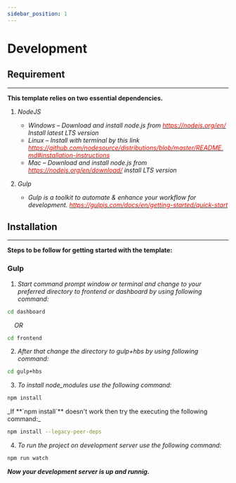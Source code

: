 ```yaml
---
sidebar_position: 1
---
```


# Development

<div className="mb-5"></div>

## Requirement

<hr />

**This template relies on two essential dependencies.**

1. _NodeJS_

   - _Windows – Download and install node.js from [<font color="#e20e02">https://nodejs.org/en/</font>](https://nodejs.org/en/) Install latest LTS version_
   - _Linux – Install with terminal by this link [<font color="#e20e02">https://github.com/nodesource/distributions/blob/master/README.md#installation-instructions</font>](https://github.com/nodesource/distributions/blob/master/README.md#installation-instructions)_
   - _Mac – Download and install node.js from [<font color="#e20e02">https://nodejs.org/en/download/</font>](https://nodejs.org/en/download/) install LTS version_

2. _Gulp_

   - _Gulp is a toolkit to automate & enhance your workflow for development.
     [<font color="#e20e02">https://gulpjs.com/docs/en/getting-started/quick-start</font>](https://gulpjs.com/docs/en/getting-started/quick-start)_

<div className="mb-5"></div>

## Installation

<hr />

**Steps to be follow for getting started with the template:**

### Gulp

1. _Start command prompt window or terminal and change to your preferred directory to frontend or dashboard by using following command:_

```bash
cd dashboard
```
_&nbsp;&nbsp;&nbsp;&nbsp;OR_

```bash
cd frontend 
```

2. _After that change the directory to gulp+hbs by using following command:_

```bash
cd gulp+hbs
```

3. _To install node_modules use the following command:_

```bash
npm install
```

<div className="ms-3">
_If <span className="ms-2 me-1">**`npm install`**</span> doesn't work then try the executing the following command:_
</div>

```bash
npm install --legacy-peer-deps
```

4. _To run the project on development server use the following command:_

```bash
npm run watch
```

_**Now your development server is up and runnig.**_
